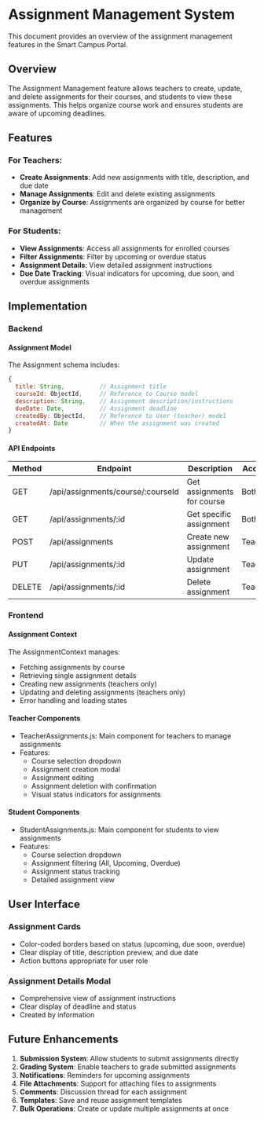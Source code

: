 # Assignment Management System

This document provides an overview of the assignment management features in the Smart Campus Portal.

## Overview

The Assignment Management feature allows teachers to create, update, and delete assignments for their courses, and students to view these assignments. This helps organize course work and ensures students are aware of upcoming deadlines.

## Features

### For Teachers:
- **Create Assignments**: Add new assignments with title, description, and due date
- **Manage Assignments**: Edit and delete existing assignments
- **Organize by Course**: Assignments are organized by course for better management

### For Students:
- **View Assignments**: Access all assignments for enrolled courses
- **Filter Assignments**: Filter by upcoming or overdue status
- **Assignment Details**: View detailed assignment instructions
- **Due Date Tracking**: Visual indicators for upcoming, due soon, and overdue assignments

## Implementation

### Backend

#### Assignment Model

The Assignment schema includes:

```javascript
{
  title: String,          // Assignment title
  courseId: ObjectId,     // Reference to Course model
  description: String,    // Assignment description/instructions
  dueDate: Date,          // Assignment deadline
  createdBy: ObjectId,    // Reference to User (teacher) model
  createdAt: Date         // When the assignment was created
}
```

#### API Endpoints

| Method | Endpoint | Description | Access |
|--------|----------|-------------|--------|
| GET | /api/assignments/course/:courseId | Get assignments for course | Both |
| GET | /api/assignments/:id | Get specific assignment | Both |
| POST | /api/assignments | Create new assignment | Teacher |
| PUT | /api/assignments/:id | Update assignment | Teacher |
| DELETE | /api/assignments/:id | Delete assignment | Teacher |

### Frontend

#### Assignment Context

The AssignmentContext manages:
- Fetching assignments by course
- Retrieving single assignment details
- Creating new assignments (teachers only)
- Updating and deleting assignments (teachers only)
- Error handling and loading states

#### Teacher Components

- TeacherAssignments.js: Main component for teachers to manage assignments
- Features:
  - Course selection dropdown
  - Assignment creation modal
  - Assignment editing
  - Assignment deletion with confirmation
  - Visual status indicators for assignments

#### Student Components

- StudentAssignments.js: Main component for students to view assignments
- Features:
  - Course selection dropdown
  - Assignment filtering (All, Upcoming, Overdue)
  - Assignment status tracking
  - Detailed assignment view

## User Interface

### Assignment Cards
- Color-coded borders based on status (upcoming, due soon, overdue)
- Clear display of title, description preview, and due date
- Action buttons appropriate for user role

### Assignment Details Modal
- Comprehensive view of assignment instructions
- Clear display of deadline and status
- Created by information

## Future Enhancements

1. **Submission System**: Allow students to submit assignments directly
2. **Grading System**: Enable teachers to grade submitted assignments
3. **Notifications**: Reminders for upcoming assignments
4. **File Attachments**: Support for attaching files to assignments
5. **Comments**: Discussion thread for each assignment
6. **Templates**: Save and reuse assignment templates
7. **Bulk Operations**: Create or update multiple assignments at once